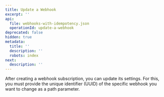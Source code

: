 ```yaml
---
title: Update a Webhook
excerpt: ''
api:
  file: webhooks-with-idempotency.json
  operationId: update-a-webhook
deprecated: false
hidden: true
metadata:
  title: ''
  description: ''
  robots: index
next:
  description: ''
---
```

After creating a webhook subscription, you can update its settings. For this, you must provide the unique identifier (UUID) of the specific webhook you want to change as a path parameter.